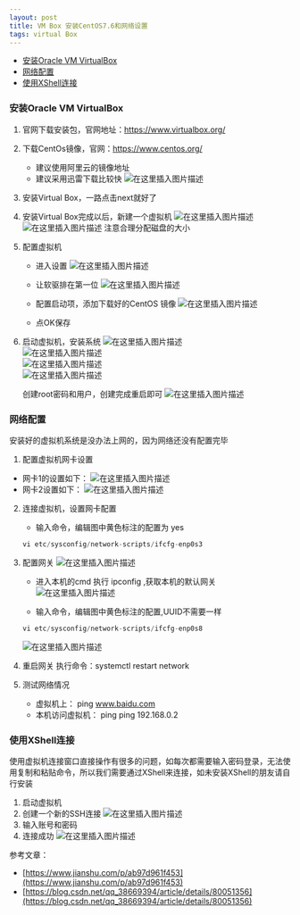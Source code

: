 ```yaml
---
layout: post
title: VM Box 安装CentOS7.6和网络设置
tags: virtual Box    
---
```


<!-- TOC -->

- [安装Oracle VM VirtualBox](#安装oracle-vm-virtualbox)
- [网络配置](#网络配置)
- [使用XShell连接](#使用xshell连接)

<!-- /TOC -->
### 安装Oracle VM VirtualBox
1. 官网下载安装包，官网地址：https://www.virtualbox.org/
2. 下载CentOs镜像，官网：https://www.centos.org/
    - 建议使用阿里云的镜像地址
    - 建议采用迅雷下载比较快
   ![在这里插入图片描述](/images/posts/myBlog/2019-05-29-VMBox-install-CentOS-01.jpg) 
3. 安装Virtual Box，一路点击next就好了

4. 安装Virtual Box完成以后，新建一个虚拟机
   ![在这里插入图片描述](/images/posts/myBlog/2019-05-29-VMBox-install-CentOS-02.jpg) 
    ![在这里插入图片描述](/images/posts/myBlog/2019-05-29-VMBox-install-CentOS-03.jpg) 
    注意合理分配磁盘的大小
5. 配置虚拟机
    + 进入设置
    ![在这里插入图片描述](/images/posts/myBlog/2019-05-29-VMBox-install-CentOS-04.jpg) 

    - 让软驱排在第一位
    ![在这里插入图片描述](/images/posts/myBlog/2019-05-29-VMBox-install-CentOS-05.jpg)
    
    - 配置启动项，添加下载好的CentOS 镜像
        ![在这里插入图片描述](/images/posts/myBlog/2019-05-29-VMBox-install-CentOS-06.jpg)
    - 点OK保存

6. 启动虚拟机，安装系统
    ![在这里插入图片描述](/images/posts/myBlog/2019-05-29-VMBox-install-CentOS-07.jpg)    
    ![在这里插入图片描述](/images/posts/myBlog/2019-05-29-VMBox-install-CentOS-08.jpg)  
    ![在这里插入图片描述](/images/posts/myBlog/2019-05-29-VMBox-install-CentOS-09.jpg)  
    ![在这里插入图片描述](/images/posts/myBlog/2019-05-29-VMBox-install-CentOS-10.jpg)
    
    创建root密码和用户，创建完成重启即可
    ![在这里插入图片描述](/images/posts/myBlog/2019-05-29-VMBox-install-CentOS-11.jpg)


### 网络配置
安装好的虚拟机系统是没办法上网的，因为网络还没有配置完毕
1. 配置虚拟机网卡设置
- 网卡1的设置如下：
    ![在这里插入图片描述](/images/posts/myBlog/2019-05-29-VMBox-install-CentOS-12.jpg)
- 网卡2设置如下：
    ![在这里插入图片描述](/images/posts/myBlog/2019-05-29-VMBox-install-CentOS-13.jpg)


2. 连接虚拟机，设置网卡配置
    - 输入命令，编辑图中黄色标注的配置为 yes
    ```java
    vi etc/sysconfig/network-scripts/ifcfg-enp0s3
    ``` 
3. 配置网关
    ![在这里插入图片描述](/images/posts/myBlog/2019-05-29-VMBox-install-CentOS-14.jpg)


    - 进入本机的cmd 执行 ipconfig ,获取本机的默认网关
    ![在这里插入图片描述](/images/posts/myBlog/2019-05-29-VMBox-install-CentOS-15.jpg)
   
    - 输入命令，编辑图中黄色标注的配置,UUID不需要一样
    ```java
    vi etc/sysconfig/network-scripts/ifcfg-enp0s8
    ``` 
    ![在这里插入图片描述](/images/posts/myBlog/2019-05-29-VMBox-install-CentOS-16.jpg)

4. 重启网关
执行命令：systemctl restart network

5. 测试网络情况
    - 虚拟机上： ping www.baidu.com
    - 本机访问虚拟机： ping ping 192.168.0.2

### 使用XShell连接
使用虚拟机连接窗口直接操作有很多的问题，如每次都需要输入密码登录，无法使用复制和粘贴命令，所以我们需要通过XShell来连接，如未安装XShell的朋友请自行安装
1. 启动虚拟机
2. 创建一个新的SSH连接
![在这里插入图片描述](/images/posts/myBlog/2019-05-29-VMBox-install-CentOS-17.jpg)
3. 输入账号和密码
4. 连接成功
![在这里插入图片描述](/images/posts/myBlog/2019-05-29-VMBox-install-CentOS-18.jpg)


参考文章：
- [https://www.jianshu.com/p/ab97d961f453](https://www.jianshu.com/p/ab97d961f453)
- [https://blog.csdn.net/qq_38669394/article/details/80051356](https://blog.csdn.net/qq_38669394/article/details/80051356)